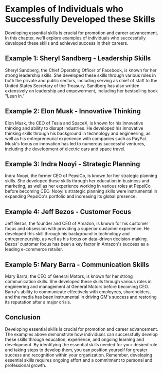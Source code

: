 Examples of Individuals who Successfully Developed these Skills
=====================================================================================================================

Developing essential skills is crucial for promotion and career advancement. In this chapter, we'll explore examples of individuals who successfully developed these skills and achieved success in their careers.

Example 1: Sheryl Sandberg - Leadership Skills
----------------------------------------------

Sheryl Sandberg, the Chief Operating Officer of Facebook, is known for her strong leadership skills. She developed these skills through various roles in both the private and public sectors, including serving as chief of staff to the United States Secretary of the Treasury. Sandberg has also written extensively on leadership and empowerment, including her bestselling book "Lean In."

Example 2: Elon Musk - Innovative Thinking
------------------------------------------

Elon Musk, the CEO of Tesla and SpaceX, is known for his innovative thinking and ability to disrupt industries. He developed his innovative thinking skills through his background in technology and engineering, as well as his entrepreneurial experience with companies such as PayPal. Musk's focus on innovation has led to numerous successful ventures, including the development of electric cars and space travel.

Example 3: Indra Nooyi - Strategic Planning
-------------------------------------------

Indra Nooyi, the former CEO of PepsiCo, is known for her strategic planning skills. She developed these skills through her education in business and marketing, as well as her experience working in various roles at PepsiCo before becoming CEO. Nooyi's strategic planning skills were instrumental in expanding PepsiCo's portfolio and increasing its global presence.

Example 4: Jeff Bezos - Customer Focus
--------------------------------------

Jeff Bezos, the founder and CEO of Amazon, is known for his customer focus and obsession with providing a superior customer experience. He developed this skill through his background in technology and entrepreneurship, as well as his focus on data-driven decision-making. Bezos' customer focus has been a key factor in Amazon's success as a leading e-commerce retailer.

Example 5: Mary Barra - Communication Skills
--------------------------------------------

Mary Barra, the CEO of General Motors, is known for her strong communication skills. She developed these skills through various roles in engineering and management at General Motors before becoming CEO. Barra's ability to communicate effectively with employees, shareholders, and the media has been instrumental in driving GM's success and restoring its reputation after a major crisis.

Conclusion
----------

Developing essential skills is crucial for promotion and career advancement. The examples above demonstrate how individuals can successfully develop these skills through education, experience, and ongoing learning and development. By identifying the essential skills needed for your desired role and taking steps to develop them, you can position yourself for greater success and recognition within your organization. Remember, developing essential skills requires ongoing effort and a commitment to personal and professional growth.
